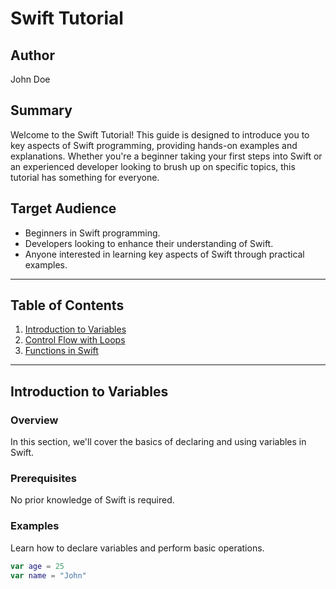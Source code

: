 # Swift Tutorial

## Author
John Doe

## Summary
Welcome to the Swift Tutorial! This guide is designed to introduce you to key aspects of Swift programming, providing hands-on examples and explanations. Whether you're a beginner taking your first steps into Swift or an experienced developer looking to brush up on specific topics, this tutorial has something for everyone.

## Target Audience
- Beginners in Swift programming.
- Developers looking to enhance their understanding of Swift.
- Anyone interested in learning key aspects of Swift through practical examples.

---

## Table of Contents

1. [Introduction to Variables](#introduction-to-variables)
2. [Control Flow with Loops](#control-flow-with-loops)
3. [Functions in Swift](#functions-in-swift)

---

## Introduction to Variables

### Overview
In this section, we'll cover the basics of declaring and using variables in Swift.

### Prerequisites
No prior knowledge of Swift is required.

### Examples
Learn how to declare variables and perform basic operations.

```swift
var age = 25
var name = "John"



